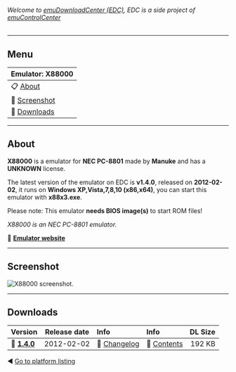 ###### Welcome to [emuDownloadCenter (EDC)](https://github.com/PhoenixInteractiveNL/emuDownloadCenter/wiki/), EDC is a side project of [emuControlCenter](https://github.com/PhoenixInteractiveNL/emuControlCenter/wiki/)
***
## Menu
| **Emulator: X88000** |
|:---------|
| :clipboard: [About](#about) |
| :sunrise: [Screenshot](#screenshot) |
| :floppy_disk: [Downloads](#downloads) |
***
## About
**X88000** is a emulator for **NEC PC-8801** made by **Manuke** and has a **UNKNOWN** license.

The latest version of the emulator on EDC is **v1.4.0**, released on **2012-02-02**, it runs on **Windows XP,Vista,7,8,10 (x86,x64)**, you can start this emulator with **x88x3.exe**.

Please note: This emulator **needs BIOS image(s)** to start ROM files!

_X88000 is an NEC PC-8801 emulator._

:link: [**Emulator website**](http://www.geocities.com/Area51/Dungeon/6809/x88000.html)
***
## Screenshot
![](https://raw.githubusercontent.com/PhoenixInteractiveNL/emuDownloadCenter/master/hooks/x88000/screen.jpg "X88000 screenshot.")
***
## Downloads
| Version  | Release date  | Info       | Info       | DL Size    |
|:---------|:-------------:|:-----------|:-----------|-----------:|
| :floppy_disk: [**1.4.0**](https://github.com/PhoenixInteractiveNL/edc-repo0004/raw/master/x88000/1.4.0.7z) | 2012-02-02 | :page_facing_up: [Changelog](https://github.com/PhoenixInteractiveNL/edc-repo0004/blob/master/x88000/1.4.0_changelog.txt) | :mag_right: [Contents](https://github.com/PhoenixInteractiveNL/edc-repo0004/blob/master/x88000/1.4.0_contents.txt) | 192 KB |

:arrow_backward: [Go to platform listing](https://github.com/PhoenixInteractiveNL/emuDownloadCenter/wiki/EDC-Platform-List)

